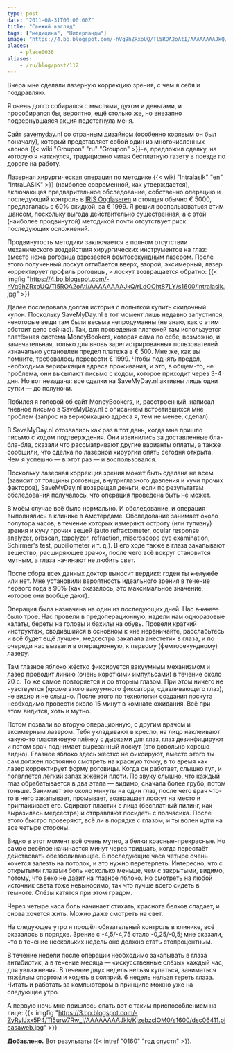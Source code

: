 ```yaml
---
type: post
date: "2011-08-31T00:00:00Z"
title: "Свежий взгляд"
tags: ["медицина", "Нидерланды"]
image: "https://4.bp.blogspot.com/-hVq9hZRxoUQ/Tl5ROA2oAtI/AAAAAAAAJkQ/rLdOOht87LY/s1600/intralasik.jpg"
places:
    - place0036
aliases:
    - /ru/blog/post/112
---
```


Вчера мне сделали лазерную коррекцию зрения, с чем я себя и поздравляю.

Я очень долго собирался с мыслями, духом и деньгами, и прособирался бы, вероятно, ещё столько же, но внезапно подвернувшаяся акция подстегнула меня.

<!--more-->

Сайт [savemyday.nl](http://www.savemyday.nl/) со странным дизайном (особенно корявым он был поначалу), который представляет собой один из многочисленных клонов {{< wiki "Groupon" "ru" "Groupon" >}}-а, предложил сделку, на которую я наткнулся, традиционно читая бесплатную газету в поезде по дороге на работу.

Лазерная хирургическая операция по методике {{< wiki "Intralasik" "en" "IntraLASIK" >}} (наиболее современной, как утверждается), включающая предварительное обследование, собственно операцию и последующий контроль в [IRIS Ooglaseren](http://www.irisooglaseren.nl/) и стоящая обычно € 5000, предлагалась с 60% скидкой, за € 1999. Я решил воспользоваться этим шансом, поскольку выгода действительно существенная, а с этой (наиболее продвинутой) методикой почти отсутствует риск последующих осложнений.

Продвинутость методики заключается в полном отсутствии механического воздействия хирургических инструментов на глаз: вместо ножа роговица взрезается фемтосекундным лазером. После этого полученный лоскут отгибается вверх, второй, эксимерный, лазер корректирует профиль роговицы, и лоскут возвращается обратно:
{{< imgfig "https://4.bp.blogspot.com/-hVq9hZRxoUQ/Tl5ROA2oAtI/AAAAAAAAJkQ/rLdOOht87LY/s1600/intralasik.jpg" >}}

Далее последовала долгая история с попыткой купить скидочный купон. Поскольку SaveMyDay.nl в тот момент лишь недавно запустился, некоторые вещи там были весьма непродуманны (не знаю, как с этим обстоит дело сейчас). Так, для проведения платежей там используется платёжная система MoneyBookers, которая сама по себе, возможно, и замечательная, только для вновь зарегистрированных пользователей изначально установлен предел платежа в € 500. Мне же, как вы помните, требовалось перевести € 1999. Чтобы поднять предел, необходима верификация адреса проживания, и это, в общем-то, не проблема, они высылают письмо с кодом, которое приходит через 3-4 дня. Но вот незадача: все сделки на SaveMyDay.nl активны лишь одни сутки — до полуночи.

Побился я головой об сайт MoneyBookers, и, расстроенный, написал гневное письмо в SaveMyDay.nl с описанием встретившихся мне проблем (запрос на верификацию адреса я, тем не менее, сделал).

В SaveMyDay.nl отозвались как раз в тот день, когда мне пришло письмо с кодом подтверждения. Они извинились за доставленные бла-бла-бла, сказали что рассматривают другие варианты оплаты, а также сообщили, что сделка по лазерной хирургии опять сегодня открыта. Чем я успешно — в этот раз — и воспользовался.

Поскольку лазерная коррекция зрения может быть сделана не всем (зависит от толщины роговицы, внутриглазного давления и кучи прочих факторов), SaveMyDay.nl возвращал деньги, если по результатам обследования получалось, что операция проведена быть не может.

В моём случае всё было нормально. И обследование, и операция выполнялись в клинике в Амстердаме. Обследование занимает около полутора часов, в течение которых измеряют остроту (или тупизну) зрения и кучу прочих вещей (auto refractometer, ocular response analyzer, orbscan, topolyzer, refraction, miscroscope eye examination, Schirmer's test, pupillometer и т. д.). В его ходе также в глаза закапывают вещество, расширяющее зрачок, после чего всё вокруг становится мутным, а глаза начинают не любить свет.

После сбора всех данных доктор выносит вердикт: годен ты ~~к службе~~ или нет. Мне установили вероятность идеального зрения в течение первого года в 90% (как оказалось, это максимальное значение, которое они вообще дают).

Операция была назначена на один из последующих дней. Нас ~~в каюте~~ было трое. Нас провели в предоперационную, надели нам одноразовые халаты, береты на головы и бахилы на обувь. Провели краткий инструктаж, сводившийся в основном к «не нервничайте, расслабьтесь и всё будет ещё лучше», медсестра закапала анестетик в глаза, и по очереди нас вызвали в операционную, к первому (фемтосекундному) лазеру.

Там глазное яблоко жёстко фиксируется вакуумным механизмом и лазер проводит линию (очень короткими импульсами) в течение около 20 с. То же самое повторяется и со вторым глазом. При этом ничего не чувствуется (кроме этого вакуумного фиксатора, сдавливающего глаз), не видно и не слышно. После этого по технологии создания лоскута необходимо провести около 15 минут в комнате ожидания. Всё при этом видится, хоть и мутно.

Потом позвали во вторую операционную, с другим врачом и эксимерным лазером. Тебя укладывают в кресло, на лицо наклеивают какую-то пластиковую плёнку с дырками для глаз, глаз дезинфицируют и потом врач поднимает вырезанный лоскут (это довольно хорошо видно). Глазное яблоко здесь жёстко не фиксируют, вместо этого ты сам должен постоянно смотреть на красную точку, в то время как лазер корректирует форму роговицы. Когда он работает, слышно гул, и появляется лёгкий запах жжёной плоти. По звуку слышно, что каждый глаз обрабатывается в два этапа — видимо, сначала более грубо, потом тоньше. Занимает это около минуты на один глаз, после чего врач что-то в него закапывает, промывает, возвращает лоскут на место и приглаживает его. Сдирают пластик с лица (бесплатный пилинг, как выразилась медсестра) и отправляют посидеть с полчасика. После этого быстро проверяют, всё ли в порядке с глазом, и ты волен идти на все четыре стороны.

Видно в этот момент всё очень мутно, а белки красные-прекрасные. Но самое весёлое начинается минут через тридцать, когда перестаёт действовать обезболивающее. В последующие часа четыре очень хочется залезть на потолок, и это нужно перетерпеть. Интересно, что с открытыми глазами боль несколько меньше, чем с закрытыми, видимо, потому, что веко не давит на глазное яблоко. Но смотреть на любой источник света тоже невыносимо, так что лучше всего сидеть в темноте. Слёзы катятся при этом градом.

Через четыре часа боль начинает стихать, краснота белков спадает, и снова хочется жить. Можно даже смотреть на свет.

На следующее утро я прошёл обязательный контроль в клинике, всё оказалось в порядке. Зрение с -4,5/-4,75 стало -0,25/-0,5; мне сказали, что в течение нескольких недель оно должно стать стопроцентным.

В течение недели после операции необходимо закапывать в глаза антибиотик, а в течение месяца — «искусственные слёзы» каждый час, для увлажнения. В течение двух недель нельзя купаться, заниматься тяжёлым спортом и ходить в солярий. 6 недель нельзя тереть глаза. Читать и работать за компьютером в принципе можно уже на следующее утро.

А первую ночь мне пришлось спать вот с таким приспособлением на лице:
{{< imgfig "https://3.bp.blogspot.com/-ZyRylJxx5P4/Tl5urw7Rw_I/AAAAAAAAJkk/KjzebzclOM0/s1600/dsc06411.picasaweb.jpg" >}}

**Добавлено.** Вот результаты {{< intref "0160" "год спустя" >}}.

